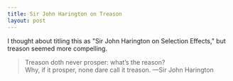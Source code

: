 ```yaml
---
title: Sir John Harington on Treason
layout: post
---
```


I thought about titling this as "Sir John Harington on Selection Effects," but
treason seemed more compelling.

> Treason doth never prosper: what’s the reason? <br>
> Why, if it prosper, none dare call it treason.
<span id="quote-attribute">—Sir John Harington</span>
